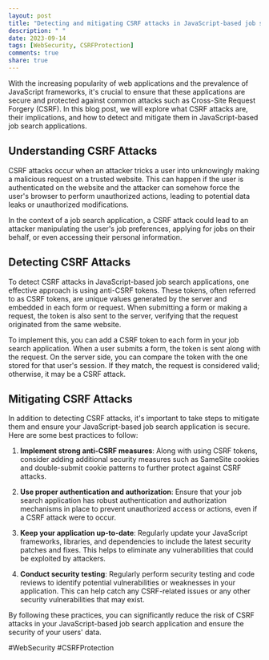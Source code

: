```yaml
---
layout: post
title: "Detecting and mitigating CSRF attacks in JavaScript-based job search applications"
description: " "
date: 2023-09-14
tags: [WebSecurity, CSRFProtection]
comments: true
share: true
---
```


With the increasing popularity of web applications and the prevalence of JavaScript frameworks, it's crucial to ensure that these applications are secure and protected against common attacks such as Cross-Site Request Forgery (CSRF). In this blog post, we will explore what CSRF attacks are, their implications, and how to detect and mitigate them in JavaScript-based job search applications.

## Understanding CSRF Attacks

CSRF attacks occur when an attacker tricks a user into unknowingly making a malicious request on a trusted website. This can happen if the user is authenticated on the website and the attacker can somehow force the user's browser to perform unauthorized actions, leading to potential data leaks or unauthorized modifications.

In the context of a job search application, a CSRF attack could lead to an attacker manipulating the user's job preferences, applying for jobs on their behalf, or even accessing their personal information.

## Detecting CSRF Attacks

To detect CSRF attacks in JavaScript-based job search applications, one effective approach is using anti-CSRF tokens. These tokens, often referred to as CSRF tokens, are unique values generated by the server and embedded in each form or request. When submitting a form or making a request, the token is also sent to the server, verifying that the request originated from the same website.

To implement this, you can add a CSRF token to each form in your job search application. When a user submits a form, the token is sent along with the request. On the server side, you can compare the token with the one stored for that user's session. If they match, the request is considered valid; otherwise, it may be a CSRF attack.

## Mitigating CSRF Attacks

In addition to detecting CSRF attacks, it's important to take steps to mitigate them and ensure your JavaScript-based job search application is secure. Here are some best practices to follow:

1. **Implement strong anti-CSRF measures**: Along with using CSRF tokens, consider adding additional security measures such as SameSite cookies and double-submit cookie patterns to further protect against CSRF attacks.

2. **Use proper authentication and authorization**: Ensure that your job search application has robust authentication and authorization mechanisms in place to prevent unauthorized access or actions, even if a CSRF attack were to occur.

3. **Keep your application up-to-date**: Regularly update your JavaScript frameworks, libraries, and dependencies to include the latest security patches and fixes. This helps to eliminate any vulnerabilities that could be exploited by attackers.

4. **Conduct security testing**: Regularly perform security testing and code reviews to identify potential vulnerabilities or weaknesses in your application. This can help catch any CSRF-related issues or any other security vulnerabilities that may exist.

By following these practices, you can significantly reduce the risk of CSRF attacks in your JavaScript-based job search application and ensure the security of your users' data.

#WebSecurity #CSRFProtection